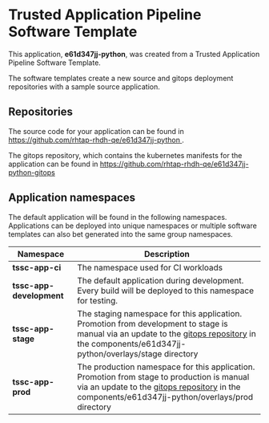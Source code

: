 # Trusted Application Pipeline Software Template

This application, **e61d347jj-python**, was created from a Trusted Application Pipeline Software Template.

The software templates create a new source and gitops deployment repositories with a sample source application. 

## Repositories

The source code for your application can be found in [https://github.com/rhtap-rhdh-qe/e61d347jj-python ](https://github.com/rhtap-rhdh-qe/e61d347jj-python ).
 
The gitops repository, which contains the kubernetes manifests for the application can be found in 
[https://github.com/rhtap-rhdh-qe/e61d347jj-python-gitops ](https://github.com/rhtap-rhdh-qe/e61d347jj-python-gitops ) 

## Application namespaces 

The default application will be found in the following namespaces. Applications can be deployed into unique namespaces or multiple software templates can also bet generated into the same group namespaces.  

|  Namespace   |  Description   |  
| -------- | -------- |
| **tssc-app-ci** | The namespace used for CI workloads |
| **tssc-app-development** | The default application during development. Every build will be deployed to this namespace for testing. |
| **tssc-app-stage** | The staging namespace for this application. Promotion from development to stage is manual via an update to the [gitops repository](https://github.com/rhtap-rhdh-qe/e61d347jj-python-gitops ) in the components/e61d347jj-python/overlays/stage directory |
| **tssc-app-prod** | The production namespace for this application. Promotion from stage to production is manual via an update to the [gitops repository](https://github.com/rhtap-rhdh-qe/e61d347jj-python-gitops ) in the components/e61d347jj-python/overlays/prod directory |
